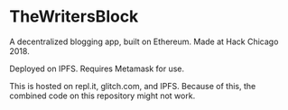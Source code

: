 # TheWritersBlock
A decentralized blogging app, built on Ethereum. Made at Hack Chicago 2018.

Deployed on IPFS. Requires Metamask for use.

This is hosted on repl.it, glitch.com, and IPFS. Because of this, the combined code on this repository might not work.
